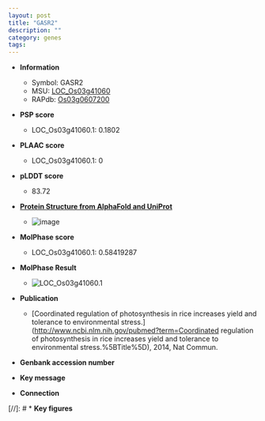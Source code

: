 ```yaml
---
layout: post
title: "GASR2"
description: ""
category: genes
tags: 
---
```


* **Information**  
    + Symbol: GASR2  
    + MSU: [LOC_Os03g41060](http://rice.plantbiology.msu.edu/cgi-bin/ORF_infopage.cgi?orf=LOC_Os03g41060)  
    + RAPdb: [Os03g0607200](http://rapdb.dna.affrc.go.jp/viewer/gbrowse_details/irgsp1?name=Os03g0607200)  

* **PSP score**  
    + LOC_Os03g41060.1: 0.1802 

* **PLAAC score**  
    + LOC_Os03g41060.1: 0 

* **pLDDT score**
    + 83.72

* **[Protein Structure from AlphaFold and UniProt](https://www.uniprot.org/uniprotkb/Q75I50/entry#structure)**
    + ![image](https://ricepsp.github.io/images/Q7/AF-Q75I50-F1.png)

* **MolPhase score**
    + LOC_Os03g41060.1: 0.58419287

* **MolPhase Result**
    + ![LOC_Os03g41060.1](https://304243504.github.io/Pictures/LOC_Os03g/LOC_Os03g41060.1.png)

* **Publication**  
    + [Coordinated regulation of photosynthesis in rice increases yield and tolerance to environmental stress.](http://www.ncbi.nlm.nih.gov/pubmed?term=Coordinated regulation of photosynthesis in rice increases yield and tolerance to environmental stress.%5BTitle%5D), 2014, Nat Commun.

* **Genbank accession number**  

* **Key message**  

* **Connection**  

[//]: # * **Key figures**  


